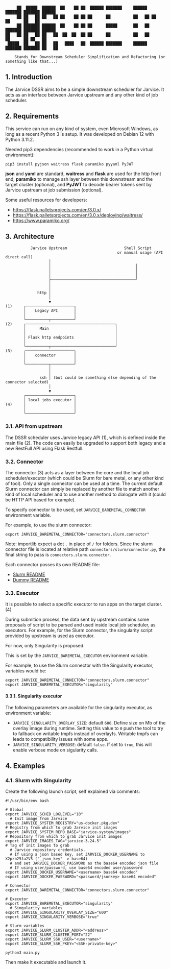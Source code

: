 ```
     ██  █████  ██████  ██    ██ ██  ██████ ███████     ██████  ███████ ███████ ██████  
     ██ ██   ██ ██   ██ ██    ██ ██ ██      ██          ██   ██ ██      ██      ██   ██ 
     ██ ███████ ██████  ██    ██ ██ ██      █████       ██   ██ ███████ ███████ ██████  
██   ██ ██   ██ ██   ██  ██  ██  ██ ██      ██          ██   ██      ██      ██ ██   ██ 
 █████  ██   ██ ██   ██   ████   ██  ██████ ███████     ██████  ███████ ███████ ██   ██ 
                                                                                        
    Stands for Downstream Scheduler Simplification and Refactoring (or something like that...)
```

## 1. Introduction

The Jarvice DSSR aims to be a simple downstream scheduler for Jarvice.
It acts as an interface between Jarvice upstream and any other kind of job scheduler.

## 2. Requirements

This service can run on any kind of system, even Microsoft Windows, as long as a recent Python 3 is setup.
It was developed on Debian 12 with Python 3.11.2.

Needed pip3 dependencies (recommended to work in a Python virtual environment):

```
pip3 install pyjson waitress flask paramiko pyyaml PyJWT
```

**json** and **yaml** are standard, **waitress** and **flask** are used for the http front end, **paramiko** to manage ssh layer between this downstream and the target cluster (optional), and **PyJWT** to decode bearer tokens sent by Jarvice upstream at job submission (optional).

Some useful resources for developers:

* https://flask.palletsprojects.com/en/3.0.x/
* https://flask.palletsprojects.com/en/3.0.x/deploying/waitress/
* https://www.paramiko.org/

## 3. Architecture

```
           Jarvice Upstream                         Shell Script                
                                                 or manual usage (API direct call)               
                   │                                                            
                   │                                     │                      
                   │                                     │                      
                   │                                     │                      
                   ├─────────────────────────────────────┘                      
                   │
                   │
              http │
                   │
                   ▼
(1)     ┌─────────────────────┐
        │    Legacy API       │
        │                     │
        └──────────┬──────────┘      
(2)     ┌───────────────────────────────────────┐                    
        │      Main                             │                    
        │                                       │                    
        │ Flask http endpoints                  │                    
        │                                       │                    
        └──────────┬────────────────────────────┘                    
(3)     ┌─────────────────────┐
        │    connector        │
        │                     │
        └──────────┬──────────┘
                   │
                   │
               ssh │ (but could be something else depending of the connector selected)
                   │
                   ▼
        ┌─────────────────────┐
        │ local jobs executor │
(4)     │                     │
        │                     │
        └─────────────────────┘
```

### 3.1. API from upstream

The DSSR scheduler uses Jarvice legacy API (1), which is defined inside the main file (2).
The code can easily be upgraded to support both legacy and a new RestFull API using Flask Restfull.

### 3.2. Connector

The connector (3) acts as a layer between the core and the local job scheduler/executor (which could be Slurm for bare metal, or any other kind of tool).
Only a single connector can be used at a time. The current default Slurm connector can simply be replaced by another file to match another kind of local scheduler and to use another method to dialogate with it (could be HTTP API based for example).

To specify connector to be used, set `JARVICE_BAREMETAL_CONNECTOR` environment variable.

For example, to use the slurm connector:

```
export JARVICE_BAREMETAL_CONNECTOR="connectors.slurm.connector"
```

Note: importlib expect a dot `.` in place of `/` for folders. Since the slurm connector file is located at relative path `connectors/slurm/connector.py`, the final string to pass is `connectors.slurm.connector`.

Each connector posses its own README file:

* [Slurm README](connectors/slurm/README.md)
* [Dummy README](connectors/dummy/README.md)

### 3.3. Executor

It is possible to select a specific executor to run apps on the target cluster. (4)

During submition process, the data sent by upstream contains some proposals of script to be parsed and used inside local job scheduler, as executors.
For example, for the Slurm connector, the singularity script provided by upstream is used as executor.

For now, only Singularity is proposed.

This is set by the `JARVICE_BAREMETAL_EXECUTOR` environment variable.

For example, to use the Slurm connector with the Singularity executor, variables would be:

```
export JARVICE_BAREMETAL_CONNECTOR="connectors.slurm.connector"
export JARVICE_BAREMETAL_EXECUTOR="singularity"
```

#### 3.3.1. Singularity executor

The following parameters are available for the singularity executor, as environment variable:

* `JARVICE_SINGULARITY_OVERLAY_SIZE`: default `600`. Define size on Mb of the overlay image during runtime. Setting this value to `0` push the tool to try to fallback on writable tmpfs instead of overlayfs. Writable tmpfs can leads to compatibility issues with some apps.
* `JARVICE_SINGULARITY_VERBOSE`: default `false`. If set to `true`, this will enable verbose mode on sigularity calls.

## 4. Examples

### 4.1. Slurm with Singularity

Create the following launch script, self explained via comments:

```
#!/usr/bin/env bash

# Global
export JARVICE_SCHED_LOGLEVEL="10"
  # Init image from Jarvice
export JARVICE_SYSTEM_REGISTRY="us-docker.pkg.dev"                    # Registry from which to grab Jarvice init images
export JARVICE_SYSTEM_REPO_BASE="jarvice-system/images"               # Repository from which to grab Jarvice init images
export JARVICE_IMAGES_TAG="jarvice-3.24.5"                            # Tag of init images to grab
  # Jarvice repository credentials.
  # If using a json based key, set JARVICE_DOCKER_USERNAME to X2pzb25fa2V5 ("_json_key" -> base64)
  # and set JARVICE_DOCKER_PASSWORD as the base64 encoded json file
  # If using user/password, use base64 encoded user/password
export JARVICE_DOCKER_USERNAME="<username> base64 encoded"                         
export JARVICE_DOCKER_PASSWORD="<password/jsonkey> base64 encoded"

# Connector
export JARVICE_BAREMETAL_CONNECTOR="connectors.slurm.connector"

# Executor
export JARVICE_BAREMETAL_EXECUTOR="singularity"
  # Singularity variables
export JARVICE_SINGULARITY_OVERLAY_SIZE="600"
export JARVICE_SINGULARITY_VERBOSE="true"

# Slurm variables
export JARVICE_SLURM_CLUSTER_ADDR="<address>"
export JARVICE_SLURM_CLUSTER_PORT="22"
export JARVICE_SLURM_SSH_USER="<username>"
export JARVICE_SLURM_SSH_PKEY="<SSH-private-key>"

python3 main.py
```

Then make it executable and launch it.
